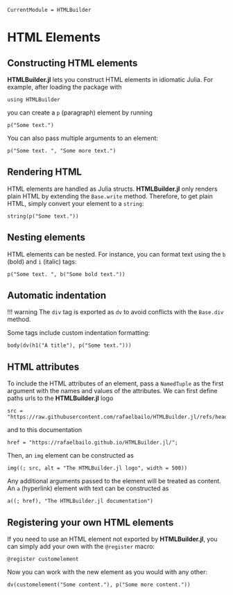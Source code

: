 ```@meta
CurrentModule = HTMLBuilder
```

# HTML Elements

## Constructing HTML elements

**HTMLBuilder.jl** lets you construct HTML elements in idiomatic Julia. For example, after loading the package with
```@repl 1
using HTMLBuilder
```
you can create a `p` (paragraph) element by running
```@repl 1
p("Some text.")
```
You can also pass multiple arguments to an element:
```@repl 1
p("Some text. ", "Some more text.")
```

## Rendering HTML
HTML elements are handled as Julia structs. **HTMLBuilder.jl** only renders plain HTML by extending the `Base.write` method. Therefore, to get plain HTML, simply convert your element to a `string`:
```@repl 1
string(p("Some text."))
```

## Nesting elements

HTML elements can be nested. For instance, you can format text using the `b` (bold) and `i` (italic) tags:
```@repl 1
p("Some text. ", b("Some bold text."))
```
## Automatic indentation

!!! warning
    The `div` tag is exported as `dv` to avoid conflicts with the `Base.div` method.

Some tags include custom indentation formatting:
```@repl 1
body(dv(h1("A title"), p("Some text.")))
```

## HTML attributes

To include the HTML attributes of an element, pass a `NamedTuple` as the first argument with the names and values of the attributes. We can first define paths urls to the **HTMLBuilder.jl** logo
```@repl 1
src = "https://raw.githubusercontent.com/rafaelbailo/HTMLBuilder.jl/refs/heads/main/docs/src/assets/logo.svg";
```
and to this documentation
```@repl 1
href = "https://rafaelbailo.github.io/HTMLBuilder.jl/";
```
Then, an `img` element can be constructed as
```@repl 1
img((; src, alt = "The HTMLBuilder.jl logo", width = 500))
```
Any additional arguments passed to the element will be treated as content. An `a` (hyperlink) element with text can be constructed as
```@repl 1
a((; href), "The HTMLBuilder.jl documentation")
```

## Registering your own HTML elements

If you need to use an HTML element not exported by **HTMLBuilder.jl**, you can simply add your own with the `@register` macro:
```@repl 1
@register customelement
```
Now you can work with the new element as you would with any other:
```@repl 1
dv(customelement("Some content."), p("Some more content."))
```

